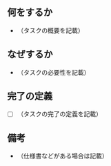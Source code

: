 ## 何をするか

- （タスクの概要を記載）

## なぜするか

- （タスクの必要性を記載）

## 完了の定義

- [ ] （タスクの完了の定義を記載）

## 備考

- （仕様書などがある場合は記載）
